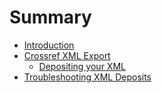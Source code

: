 # Summary

- [Introduction](.)
- [Crossref XML Export](config.md)
  - [Depositing your XML](./config.md#depositing-dois-with-crossref-via-xml-export)
- [Troubleshooting XML Deposits](troubleshooting.md)
